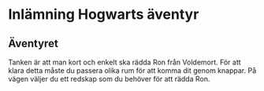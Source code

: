 # Inlämning Hogwarts äventyr

## Äventyret

Tanken är att man kort och enkelt ska rädda Ron från Voldemort. För att klara detta måste du passera olika rum för att komma dit genom knappar. På vägen väljer du ett redskap som du behöver för att rädda Ron.

